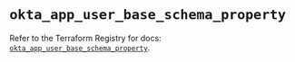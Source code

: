 # `okta_app_user_base_schema_property`

Refer to the Terraform Registry for docs: [`okta_app_user_base_schema_property`](https://registry.terraform.io/providers/okta/okta/4.9.0/docs/resources/app_user_base_schema_property).
